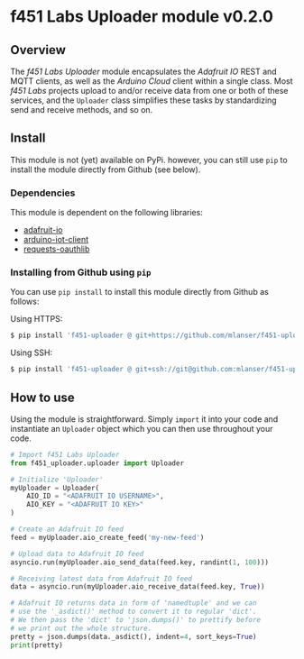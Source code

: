 # f451 Labs Uploader module v0.2.0

## Overview

The *f451 Labs Uploader* module encapsulates the *Adafruit IO* REST and MQTT clients, as well as the *Arduino Cloud* client within a single class. Most *f451 Labs* projects upload to and/or receive data from one or both of these services, and the `Uploader` class simplifies these tasks by standardizing send and receive methods, and so on.

## Install

This module is not (yet) available on PyPi. however, you can still use `pip` to install the module directly from Github (see below).

### Dependencies

This module is dependent on the following libraries:

- [adafruit-io](https://adafruit-io-python-client.readthedocs.io/en/latest/index.html)
- [arduino-iot-client](https://docs.arduino.cc/arduino-cloud/getting-started/arduino-iot-api#python)
- [requests-oauthlib](https://pypi.org/project/requests-oauthlib/)

### Installing from Github using `pip`

You can use `pip install` to install this module directly from Github as follows:

Using HTTPS:

```bash
$ pip install 'f451-uploader @ git+https://github.com/mlanser/f451-uploader.git'
```

Using SSH:

```bash
$ pip install 'f451-uploader @ git+ssh://git@github.com:mlanser/f451-uploader.git'
```

## How to use

Using the module is straightforward. Simply `import` it into your code and instantiate an `Uploader` object which you can then use throughout your code.

```Python
# Import f451 Labs Uploader
from f451_uploader.uploader import Uploader

# Initialize 'Uploader'
myUploader = Uploader(
    AIO_ID = "<ADAFRUIT IO USERNAME>", 
    AIO_KEY = "<ADAFRUIT IO KEY>"
)

# Create an Adafruit IO feed
feed = myUploader.aio_create_feed('my-new-feed')

# Upload data to Adafruit IO feed
asyncio.run(myUploader.aio_send_data(feed.key, randint(1, 100)))

# Receiving latest data from Adafruit IO feed
data = asyncio.run(myUploader.aio_receive_data(feed.key, True))

# Adafruit IO returns data in form of 'namedtuple' and we can 
# use the '_asdict()' method to convert it to regular 'dict'.
# We then pass the 'dict' to 'json.dumps()' to prettify before 
# we print out the whole structure.
pretty = json.dumps(data._asdict(), indent=4, sort_keys=True)
print(pretty)
```
